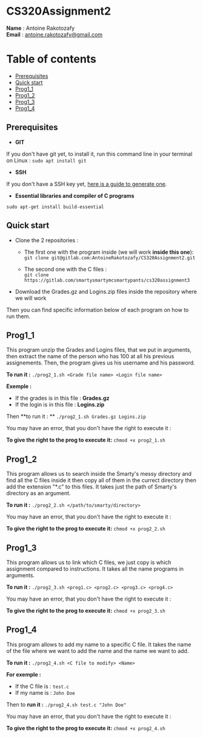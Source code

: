 CS320Assignment2
======

__Name__ : Antoine Rakotozafy  
**Email** : antoine.rakotozafy@gmail.com

Table of contents
======
* [Prerequisites](#prerequisites)
* [Quick start](#quick-start)
* [Prog1_1](#prog1_1)
* [Prog1_2](#prog1_2)
* [Prog1_3](#prog1_3)
* [Prog1_4](#prog1_4)

Prerequisites  
-----
* **GIT**

If you don't have git yet, to install it, run this command line in your terminal on Linux : 
`sudo apt install git`

* **SSH**

If you don't have a SSH key yet, [here is a guide to generate one](https://gitlab.com/help/ssh/README).

* **Essential libraries and compiler of C programs**

`sudo apt-get install build-essential`

Quick start 
-----

* Clone the 2 repositories : 
	* The first one with the program inside (we will work **inside this one**):  
`git clone git@gitlab.com:AntoineRakotozafy/CS320Assignment2.git`

	* The second one with the C files :  
`git clone https://gitlab.com/smartysmartymcsmartypants/cs320assignment3`
* Download the Grades.gz and Logins.zip files inside the repository where we will work  

Then you can find specific information below of each program on how to run them.


Prog1_1  
-----

This program unzip the Grades and Logins files, that we put in arguments, then extract the name of the person who has 100 at all his previous assignements. Then, the program gives us his username and his password.

**To run it :**
`./prog2_1.sh <Grade file name> <Login file name>`

__Exemple :__  
* If the grades is in this file : **Grades.gz**  
* If the login is in this file : **Logins.zip**

Then **to run it : **
`./prog2_1.sh Grades.gz Logins.zip`


You may have an error, that you don't have the right to execute it :  
  
**To give the right to the prog to execute it:**
`chmod +x prog2_1.sh`



Prog1_2
-----  
This program allows us to search inside the Smarty's messy directory and find all the C files inside it then copy all of them in the currect directory then add the extension "*.c" to this files. It takes just the path of Smarty's directory as an argument.


**To run it :**
`./prog2_2.sh </path/to/smarty/directory>`

You may have an error, that you don't have the right to execute it :  
  
**To give the right to the prog to execute it:**
`chmod +x prog2_2.sh`

Prog1_3
-----  

This program allows us to link which C files, we just copy is which assignment compared to instructions. 
It takes all the name programs in arguments.

**To run it :**
`./prog2_3.sh <prog1.c> <prog2.c> <prog3.c> <prog4.c>`


You may have an error, that you don't have the right to execute it :  
  
**To give the right to the prog to execute it:**
`chmod +x prog2_3.sh`

Prog1_4
-----  

This program allows to add my name to a specific C file. It takes the name of the file where we want to add the name and the name we want to add.

**To run it :**
`./prog2_4.sh <C file to modify> <Name>`

**For exemple :**  
* If the C file is : `test.c`  
* If my name is : `John Doe`

Then to **run it :** `./prog2_4.sh test.c "John Doe"`
 

You may have an error, that you don't have the right to execute it :  
  
**To give the right to the prog to execute it:**
`chmod +x prog2_4.sh`

